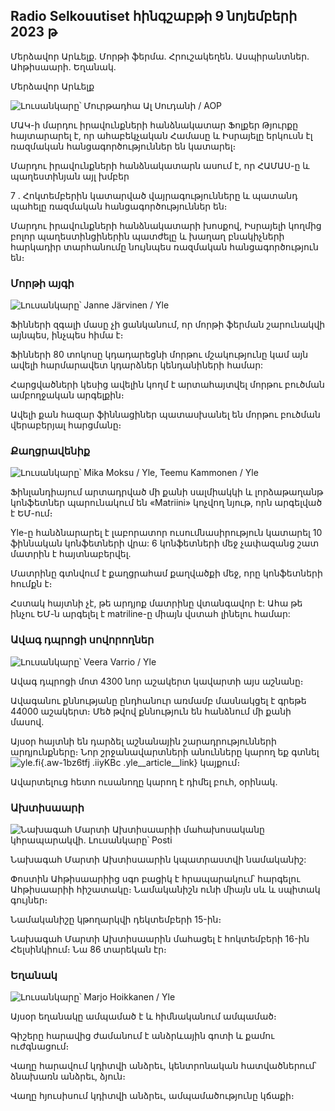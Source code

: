 ## Radio Selkouutiset հինգշաբթի 9 նոյեմբերի 2023 թ

Մերձավոր Արևելք. Մորթի ֆերմա. Հրուշակեղեն. Ասպիրանտներ. Ահթիսաարի. Եղանակ.

Մերձավոր Արևելք

![ Լուսանկարը՝ Մուրթադհա Ալ Սուդանի / AOP](https://images.cdn.yle.fi/image/upload/c_crop,h_3078,w_5472,x_0,y_570/ar_1.777777777777777,c_fill,g_270,c_fill,g_200,g_20,g_20,h_3078,w_5472,x_0,y_570/ar_1.777777777777777,c_fill_1_200.0/q_auto:eco/f_auto/fl_lossy/v1699096585/39-11958306546279b91a3b)

ՄԱԿ-ի մարդու իրավունքների հանձնակատար Ֆոլքեր Թյուրքը հայտարարել է, որ ահաբեկչական Համասը և Իսրայելը երկուսն էլ ռազմական հանցագործություններ են կատարել։

Մարդու իրավունքների հանձնակատարն ասում է, որ ՀԱՄԱՍ-ը և պաղեստինյան այլ խմբեր

7 \. Հոկտեմբերին կատարված վայրագությունները և պատանդ պահելը ռազմական հանցագործություններ են։

Մարդու իրավունքների հանձնակատարի խոսքով, Իսրայելի կողմից բոլոր պաղեստինցիներին պատժելը և խաղաղ բնակիչների հարկադիր տարհանումը նույնպես ռազմական հանցագործություն են։

### Մորթի այգի

![ Լուսանկարը՝ Janne Järvinen / Yle](https://images.cdn.yle.fi/image/upload/c_crop,h_4024,w_7154,x_3,y_757/ar_1.777777777777777,c_fill,1_6pr.0/q_auto:eco/f_auto/fl_lossy/v1696520411/39-1181991651ed3e183fc7)

Ֆինների զգալի մասը չի ցանկանում, որ մորթի ֆերման շարունակվի այնպես, ինչպես հիմա է։

Ֆինների 80 տոկոսը կդադարեցնի մորթու մշակությունը կամ այն ավելի հարմարավետ կդարձներ կենդանիների համար:

Հարցվածների կեսից ավելին կողմ է արտահայտվել մորթու բուծման ամբողջական արգելքին։

Ավելի քան հազար ֆիննացիներ պատասխանել են մորթու բուծման վերաբերյալ հարցմանը։

### Քաղցրավենիք

![ Լուսանկարը՝ Mika Moksu / Yle, Teemu Kammonen / Yle](https://images.cdn.yle.fi/image/upload/c_crop,h_1814,w_3217,x_0,y_0/ar_1.7777777777777777,c_5,c,w_1200/dpr_1.0/q_auto:eco/f_auto/fl_lossy/v1699517933/39-1197951654c95aa03257)

Ֆինլանդիայում արտադրված մի քանի սալմիակկի և լորձաթաղանթ կոնֆետներ պարունակում են «Matriini» կոչվող նյութ, որն արգելված է ԵՄ-ում։

Yle-ը հանձնարարել է լաբորատոր ուսումնասիրություն կատարել 10 ֆիննական կոնֆետների վրա: 6 կոնֆետների մեջ չափազանց շատ մատրին է հայտնաբերվել.

Մատրինը գտնվում է քաղցրահամ քաղվածքի մեջ, որը կոնֆետների հումքն է։

Հստակ հայտնի չէ, թե արդյոք մատրինը վտանգավոր է: Ահա թե ինչու ԵՄ-ն արգելել է matriline-ը միայն վստահ լինելու համար:

### Ավագ դպրոցի սովորողներ

![ Լուսանկարը՝ Veera Varrio / Yle](https://images.cdn.yle.fi/image/upload/c_crop,h_1080,w_1919,x_0,y_0/ar_1.7777777777777777,c_fill,g_50,h_1070/q_auto:eco/f_auto/fl_lossy/v1699354150/39-11968216549e8120dbd8)

Ավագ դպրոցի մոտ 4300 նոր աշակերտ կավարտի այս աշնանը։

Ավագանու քննությանը ընդհանուր առմամբ մասնակցել է գրեթե 44000 աշակերտ։ Մեծ թվով քննություն են հանձնում մի քանի մասով.

Այսօր հայտնի են դարձել աշնանային շարադրությունների արդյունքները։ Նոր շրջանավարտների անունները կարող եք գտնել![yle.fi](https://yle.fi/a/74-20057938){.aw-1bz6tfj .iiyKBc .yle__article__link} կայքում։

Ավարտելուց հետո ուսանողը կարող է դիմել բուհ, օրինակ.

### Ախտիսաարի

![Նախագահ Մարտի Ախտիսաարիի մահախոսականը կհրապարակվի. Լուսանկարը՝ Posti](https://images.cdn.yle.fi/image/upload/c_crop,h_839,w_1497,x_0,y_0/ar_1.777777777777777,c_fill,g_faces,h_675,w_12000d/f_auto/fl_lossy/v1699530416/39-1198123654cc6189c3ab)

Նախագահ Մարտի Ախտիսաարին կպատրաստվի նամականիշ:

Փոստին Ահթիսաարիից սգո բացիկ է հրապարակում՝ հարգելու Ահթիսաարիի հիշատակը։ Նամականիշն ունի միայն սև և սպիտակ գույներ։

Նամականիշը կթողարկվի դեկտեմբերի 15-ին։

Նախագահ Մարտի Ախտիսաարին մահացել է հոկտեմբերի 16-ին Հելսինկիում։ Նա 86 տարեկան էր։

### Եղանակ

![ Լուսանկարը՝ Marjo Hoikkanen / Yle](https://images.cdn.yle.fi/image/upload/c_crop,h_1080,w_1919,x_0,y_0/ar_1.777777777777777,c_fill,g_5,w_20,h_1.0/q_auto:eco/f_auto/fl_lossy/v1699507570/39-1197896654c6d10b133e)

Այսօր եղանակը ամպամած է և հիմնականում ամպամած։

Գիշերը հարավից ժամանում է անձրևային գոտի և քամու ուժգնացում։

Վաղը հարավում կդիտվի անձրեւ, կենտրոնական հատվածներում՝ ձնախառն անձրեւ, ձյուն։

Վաղը հյուսիսում կդիտվի անձրեւ, ամպամածությունը կճաքի։